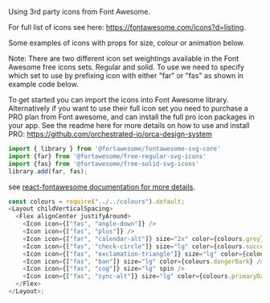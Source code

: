 Using 3rd party icons from Font Awesome.

For full list of icons see here: <https://fontawesome.com/icons?d=listing>.

Some examples of icons with props for size, colour or animation below. 

Note: There are two different icon set weightings available in the Font Awesome free icons sets. Regular and solid. To use we need to specify which set to use by prefixing icon with either "far" or "fas" as shown in example code below. 

To get started you can import the icons into Font Awesome library. Alternatively if you want to use their full icon set you need to purchase a PRO plan from Font awesome, and can install the full pro icon packages in your app. See the readme here for more details on how to use and install PRO: <https://github.com/orchestrated-io/orca-design-system>

```js static
import { library } from '@fortawesome/fontawesome-svg-core'
import {far} from '@fortawesome/free-regular-svg-icons'
import {fas} from '@fortawesome/free-solid-svg-icons'
library.add(far, fas);
```

see [react-fontawesome documentation for more details](https://github.com/FortAwesome/react-fontawesome).

```js
const colours = require("../../colours").default;
<Layout childVerticalSpacing>
  <Flex alignCenter justifyAround>
    <Icon icon={["fas", "angle-down"]} />
    <Icon icon={["fas", "plus"]} />
    <Icon icon={["far", "calendar-alt"]} size="2x" color={colours.grey} />
    <Icon icon={["fas", "check-circle"]} size="lg" color={colours.successDark} />
    <Icon icon={["fas", "exclamation-triangle"]} size="lg" color={colours.warningDark} />
    <Icon icon={["fas", "ban"]} size="lg" color={colours.dangerDark} />
    <Icon icon={["fas", "cog"]} size="lg" spin />
    <Icon icon={["fas", "sync-alt"]} size="lg" color={colours.primaryDark} spin />
  </Flex>
</Layout>;
```
